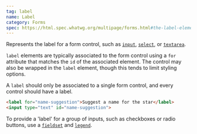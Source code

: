 ```yaml
---
tag: label
name: Label
category: Forms
spec: https://html.spec.whatwg.org/multipage/forms.html#the-label-element
---
```


Represents the label for a form control, such as [`input`](#input), [`select`](#select), or [`textarea`](#textarea).

`label` elements are typically associated to the form control using a `for` attribute that matches the `id` of the associated element. The control may also be wrapped in the `label` element, though this tends to limit styling options.

A `label` should only be associated to a single form control, and every control should have a label.

<!-- prettier-ignore-start -->
```html
<label for="name-suggestion">Suggest a name for the star</label>
<input type="text" id="name-suggestion">
```
<!-- prettier-ignore-end -->

To provide a 'label' for a group of inputs, such as checkboxes or radio buttons, use a [`fieldset`](#fieldset) and [`legend`](#legend).
